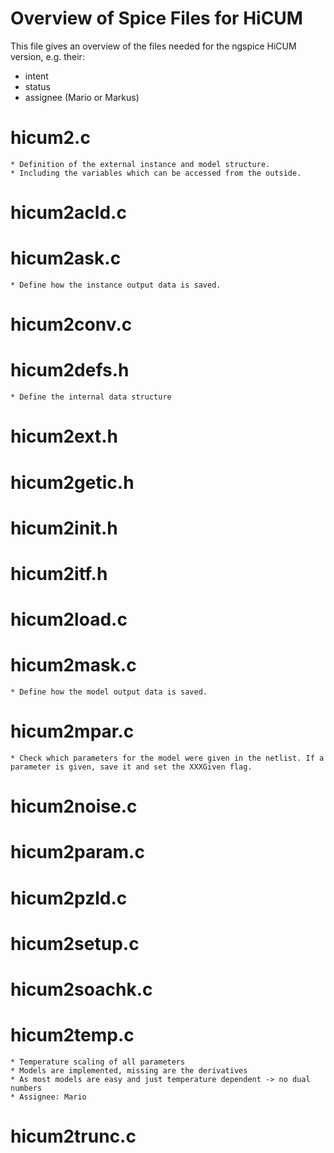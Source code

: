 # Overview of Spice Files for HiCUM

This file gives an overview of the files needed for the ngspice HiCUM version, e.g. their:
- intent
- status
- assignee (Mario or Markus)

# hicum2.c
    * Definition of the external instance and model structure.
    * Including the variables which can be accessed from the outside.
# hicum2acld.c
# hicum2ask.c
    * Define how the instance output data is saved.
# hicum2conv.c
# hicum2defs.h
    * Define the internal data structure
# hicum2ext.h
# hicum2getic.h
# hicum2init.h
# hicum2itf.h
# hicum2load.c
# hicum2mask.c
    * Define how the model output data is saved.
# hicum2mpar.c
    * Check which parameters for the model were given in the netlist. If a parameter is given, save it and set the XXXGiven flag.
# hicum2noise.c
# hicum2param.c
# hicum2pzld.c
# hicum2setup.c
# hicum2soachk.c
# hicum2temp.c
    * Temperature scaling of all parameters
    * Models are implemented, missing are the derivatives
    * As most models are easy and just temperature dependent -> no dual numbers
    * Assignee: Mario
# hicum2trunc.c
